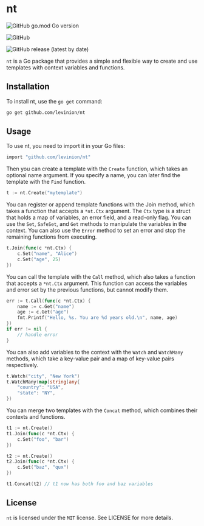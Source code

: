 # nt

![GitHub go.mod Go version](https://img.shields.io/github/go-mod/go-version/levinion/nt)

![GitHub](https://img.shields.io/github/license/levinion/nt)

![GitHub release (latest by date)](https://img.shields.io/github/v/release/levinion/nt)


`nt` is a Go package that provides a simple and flexible way to create and use templates with context variables and functions.

## Installation
To install nt, use the `go get` command:

```sh
go get github.com/levinion/nt
```

## Usage
To use nt, you need to import it in your Go files:

```sh
import "github.com/levinion/nt"
```

Then you can create a template with the `Create` function, which takes an optional name argument. If you specify a name, you can later find the template with the `Find` function.

```go
t := nt.Create("mytemplate")
```

You can register or append template functions with the Join method, which takes a function that accepts a `*nt.Ctx` argument. The `Ctx` type is a struct that holds a map of variables, an error field, and a read-only flag. You can use the `Set`, `SafeSet`, and `Get` methods to manipulate the variables in the context. You can also use the `Error` method to set an error and stop the remaining functions from executing.

```go
t.Join(func(c *nt.Ctx) {
    c.Set("name", "Alice")
    c.Set("age", 25)
})
```

You can call the template with the `Call` method, which also takes a function that accepts a `*nt.Ctx` argument. This function can access the variables and error set by the previous functions, but cannot modify them.

```go
err := t.Call(func(c *nt.Ctx) {
    name := c.Get("name")
    age := c.Get("age")
    fmt.Printf("Hello, %s. You are %d years old.\n", name, age)
})
if err != nil {
    // handle error
}
```

You can also add variables to the context with the `Watch` and `WatchMany` methods, which take a key-value pair and a map of key-value pairs respectively.

```go
t.Watch("city", "New York")
t.WatchMany(map[string]any{
    "country": "USA",
    "state": "NY",
})
```

You can merge two templates with the `Concat` method, which combines their contexts and functions.

```go
t1 := nt.Create()
t1.Join(func(c *nt.Ctx) {
    c.Set("foo", "bar")
})

t2 := nt.Create()
t2.Join(func(c *nt.Ctx) {
    c.Set("baz", "qux")
})

t1.Concat(t2) // t1 now has both foo and baz variables
```

## License
`nt` is licensed under the `MIT` license. See LICENSE for more details.